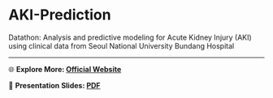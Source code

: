 # AKI-Prediction
Datathon: Analysis and predictive modeling for Acute Kidney Injury (AKI) using clinical data from Seoul National University Bundang Hospital

---

🌐 **Explore More: [Official Website](https://snubh-datathon.imweb.me/)**

📄 **Presentation Slides: [PDF](https://drive.google.com/file/d/1Nt5iio1k_WaGuMb1TtkpraMVETG8CkdS/view)**
